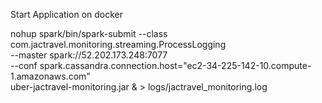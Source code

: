 

Start Application on docker

nohup spark/bin/spark-submit --class com.jactravel.monitoring.streaming.ProcessLogging \
--master spark://52.202.173.248:7077 \
--conf spark.cassandra.connection.host="ec2-34-225-142-10.compute-1.amazonaws.com" \
uber-jactravel-monitoring.jar & > logs/jactravel_monitoring.log